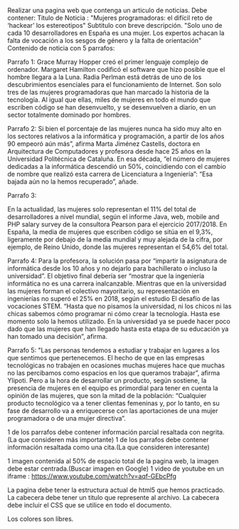 Realizar una pagina web que contenga un articulo de noticias. Debe contener: Titulo de Noticia : "Mujeres programadoras: el difícil reto de ‘hackear’ los estereotipos" Subtitulo con breve descripción. "Solo uno de cada 10 desarrolladores en España es una mujer. Los expertos achacan la falta de vocación a los sesgos de género y la falta de orientación" Contenido de noticia con 5 parrafos:

Parrafo 1: Grace Murray Hopper creó el primer lenguaje complejo de ordenador. Margaret Hamilton codificó el software que hizo posible que el hombre llegara a la Luna. Radia Perlman está detrás de uno de los descubrimientos esenciales para el funcionamiento de Internet. Son solo tres de las mujeres programadoras que han marcado la historia de la tecnología. Al igual que ellas, miles de mujeres en todo el mundo que escriben código se han desenvuelto, y se desenvuelven a diario, en un sector totalmente dominado por hombres.

Parrafo 2: Si bien el porcentaje de las mujeres nunca ha sido muy alto en los sectores relativos a la informática y programación, a partir de los años 90 empeoró aún más”, afirma Marta Jiménez Castells, doctora en Arquitectura de Computadores y profesora desde hace 25 años en la Universidad Politécnica de Cataluña. En esa década, “el número de mujeres dedicadas a la informática descendió un 50%, coincidiendo con el cambio de nombre que realizó esta carrera de Licenciatura a Ingeniería”: “Esa bajada aún no la hemos recuperado”, añade.

Parrafo 3:

En la actualidad, las mujeres solo representan el 11% del total de desarrolladores a nivel mundial, según el informe Java, web, mobile and PHP salary survey de la consultora Pearson para el ejercicio 2017/2018. En España, la media de mujeres que escriben código se sitúa en el 9,3%, ligeramente por debajo de la media mundial y muy alejada de la cifra, por ejemplo, de Reino Unido, donde las mujeres representan el 54,6% del total.

Parrafo 4: Para la profesora, la solución pasa por “impartir la asignatura de informática desde los 10 años y no dejarlo para bachillerato o incluso la universidad”. El objetivo final debería ser “mostrar que la ingeniería informática no es una carrera inalcanzable. Mientras que en la universidad las mujeres forman el colectivo mayoritario, su representación en ingenierías no superó el 25% en 2018, según el estudio El desafío de las vocaciones STEM. “Hasta que no pisamos la universidad, ni los chicos ni las chicas sabemos cómo programar ni cómo crear la tecnología. Hasta ese momento solo la hemos utilizado. En la universidad ya se puede hacer poco dado que las mujeres que han llegado hasta esta etapa de su educación ya han tomado una decisión”, afirma.

Parrafo 5: "Las personas tendemos a estudiar y trabajar en lugares a los que sentimos que pertenecemos. El hecho de que en las empresas tecnológicas no trabajen en ocasiones muchas mujeres hace que muchas no las percibamos como espacios en los que queramos trabajar”, afirma Ylipoti. Pero a la hora de desarrollar un producto, según sostiene, la presencia de mujeres en el equipo es primordial para tener en cuenta la opinión de las mujeres, que son la mitad de la población: “Cualquier producto tecnológico va a tener clientas femeninas y, por lo tanto, en su fase de desarrollo va a enriquecerse con las aportaciones de una mujer programadora o de una mujer directiva”.

1 de los parrafos debe contener información parcial resaltada con negrita.(La que consideren más importante) 1 de los parrafos debe contener información resaltada como una cita.(La que consideren interesante)

1 imagen contenida al 50% de espacio total de la pagina web, la imagen debe estar centrada.(Buscar imagen en Google) 1 video de youtube en un iframe : https://www.youtube.com/watch?v=aqf-GEbcPfg

La pagina debe tener la estructura actual de html5 que hemos practicado. La cabecera debe tener un titulo que represente al archivo. La cabecera debe incluir el CSS que se utilice en todo el documento.

Los colores son libres.